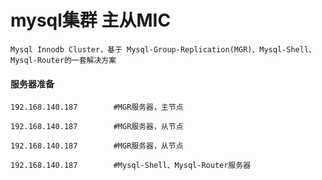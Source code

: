 
# mysql集群 主从MIC

    Mysql Innodb Cluster，基于 Mysql-Group-Replication(MGR)、Mysql-Shell、Mysql-Router的一套解决方案

#### 服务器准备

    192.168.140.187        #MGR服务器，主节点

    192.168.140.187        #MGR服务器，从节点

    192.168.140.187        #MGR服务器，从节点

    192.168.140.187        #Mysql-Shell、Mysql-Router服务器
